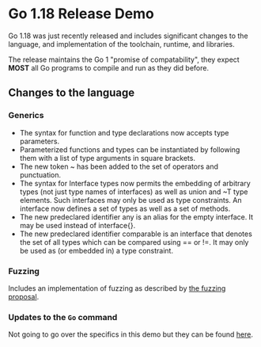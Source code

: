 # Go 1.18 Release Demo

Go 1.18 was just recently released and includes significant changes to the language, and implementation of the 
toolchain, runtime, and libraries.

The release maintains the Go 1 "promise of compatability", they expect **MOST** all Go programs to compile and run
as they did before.

## Changes to the language

### Generics

- The syntax for function and type declarations now accepts type parameters.
- Parameterized functions and types can be instantiated by following them with a list of type arguments in square brackets.
- The new token ~ has been added to the set of operators and punctuation.
- The syntax for Interface types now permits the embedding of arbitrary types (not just type names of interfaces) as well as union and ~T type elements. Such interfaces may only be used as type constraints. An interface now defines a set of types as well as a set of methods.
- The new predeclared identifier any is an alias for the empty interface. It may be used instead of interface{}.
- The new predeclared identifier comparable is an interface that denotes the set of all types which can be compared using == or !=. It may only be used as (or embedded in) a type constraint.


### Fuzzing

Includes an implementation of fuzzing as described by [the fuzzing proposal](https://golang.org/issue/44551).

### Updates to the `Go` command

Not going to go over the specifics in this demo but they can be found [here](https://tip.golang.org/doc/go1.18#go-command).